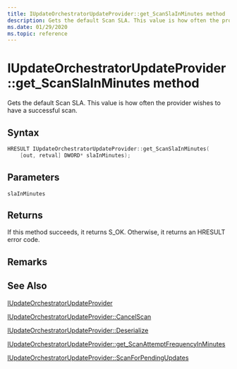 ```yaml
---
title: IUpdateOrchestratorUpdateProvider::get_ScanSlaInMinutes method
description: Gets the default Scan SLA. This value is how often the provider wishes to have a successful scan.
ms.date: 01/29/2020
ms.topic: reference
---
```


# IUpdateOrchestratorUpdateProvider::get_ScanSlaInMinutes method

Gets the default Scan SLA. This value is how often the provider wishes to have a successful scan.

## Syntax
```cpp
HRESULT IUpdateOrchestratorUpdateProvider::get_ScanSlaInMinutes(
    [out, retval] DWORD* slaInMinutes);
```
## Parameters

`slaInMinutes`


## Returns
If this method succeeds, it returns S_OK. Otherwise, it returns an HRESULT error code.

## Remarks

## See Also

[IUpdateOrchestratorUpdateProvider](iupdateorchestratorupdateprovider.md)

[IUpdateOrchestratorUpdateProvider::CancelScan](iupdateorchestratorupdateprovider-cancelscan.md)

[IUpdateOrchestratorUpdateProvider::Deserialize](iupdateorchestratorupdateprovider-deserialize.md)

[IUpdateOrchestratorUpdateProvider::get_ScanAttemptFrequencyInMinutes](iupdateorchestratorupdateprovider-scanattemptfrequencyinminutes.md)

[IUpdateOrchestratorUpdateProvider::ScanForPendingUpdates](iupdateorchestratorupdateprovider-scanforpendingupdates.md) 
